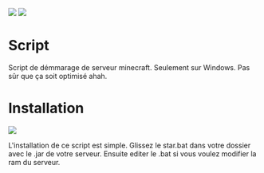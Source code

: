 ![](https://img.shields.io/badge/Script%20de%20d%C3%A9mmarage-Windows-critical)
![](https://img.shields.io/badge/Version-1.0-lightgrey)

# Script
Script de démmarage de serveur minecraft. Seulement sur Windows. Pas sûr que ça soit optimisé ahah.

# Installation 
![](https://img.shields.io/badge/Cod%C3%A9%20avec-Batchfile-yellow)

L'installation de ce script est simple. Glissez le star.bat dans votre dossier avec le .jar de votre serveur. Ensuite editer le .bat si vous voulez modifier la ram du serveur.

